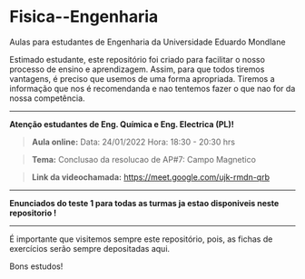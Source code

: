 # Fisica--Engenharia
Aulas para estudantes de Engenharia da Universidade Eduardo Mondlane

Estimado estudante, este repositório foi criado para facilitar o nosso processo de ensino e aprendizagem. Assim, para que todos tiremos vantagens, é preciso que usemos  de uma forma apropriada. Tiremos a informação que nos é recomendanda e nao tentemos fazer o que nao for da nossa competência.

---------------------------------------------------------------------------------------------------------------------------------------------------
**Atenção estudantes de Eng. Química e Eng. Electrica (PL)!**

> **Aula online:** Data: 24/01/2022   Hora: 18:30 - 20:30 hrs

> **Tema:** Conclusao da resolucao de AP#7: Campo Magnetico

> **Link da videochamada:** https://meet.google.com/ujk-rmdn-qrb




--------------------------------------------------------------------------------------------------------------------------------------------

**Enunciados do teste 1 para todas as turmas ja estao disponiveis neste repositorio !**



----------------------------------------------------------------------------------------------------------------------------------------------------------------------------
É importante que visitemos sempre este repositório, pois,  as fichas de exercícios serão sempre depositadas aqui.


Bons estudos!
